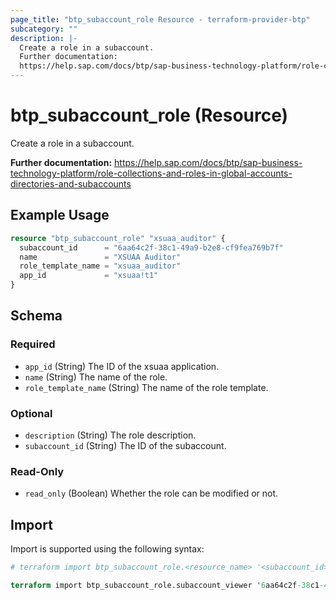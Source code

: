 ```yaml
---
page_title: "btp_subaccount_role Resource - terraform-provider-btp"
subcategory: ""
description: |-
  Create a role in a subaccount.
  Further documentation:
  https://help.sap.com/docs/btp/sap-business-technology-platform/role-collections-and-roles-in-global-accounts-directories-and-subaccounts
---
```


# btp_subaccount_role (Resource)

Create a role in a subaccount.

__Further documentation:__
<https://help.sap.com/docs/btp/sap-business-technology-platform/role-collections-and-roles-in-global-accounts-directories-and-subaccounts>

## Example Usage

```terraform
resource "btp_subaccount_role" "xsuaa_auditor" {
  subaccount_id      = "6aa64c2f-38c1-49a9-b2e8-cf9fea769b7f"
  name               = "XSUAA Auditor"
  role_template_name = "xsuaa_auditor"
  app_id             = "xsuaa!t1"
}
```

<!-- schema generated by tfplugindocs -->
## Schema

### Required

- `app_id` (String) The ID of the xsuaa application.
- `name` (String) The name of the role.
- `role_template_name` (String) The name of the role template.

### Optional

- `description` (String) The role description.
- `subaccount_id` (String) The ID of the subaccount.

### Read-Only

- `read_only` (Boolean) Whether the role can be modified or not.

## Import

Import is supported using the following syntax:

```terraform
# terraform import btp_subaccount_role.<resource_name> '<subaccount_id>,<name>,<role_template_name>,<app_id>'

terraform import btp_subaccount_role.subaccount_viewer '6aa64c2f-38c1-49a9-b2e8-cf9fea769b7f,Subaccount Viewer,Subaccount_Viewer,cis-local!b2'
```
